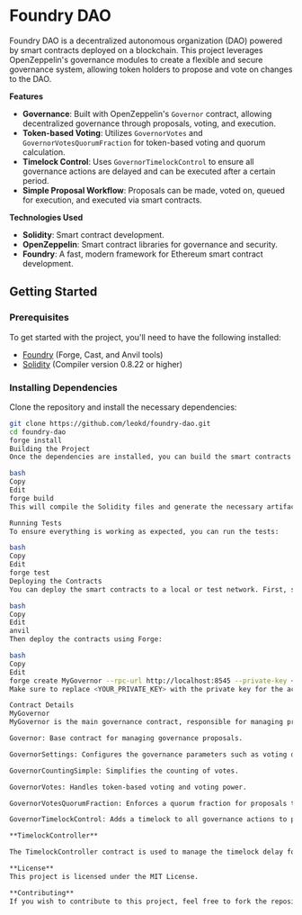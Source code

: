 # **Foundry DAO**

Foundry DAO is a decentralized autonomous organization (DAO) powered by smart contracts deployed on a blockchain. This project leverages OpenZeppelin's governance modules to create a flexible and secure governance system, allowing token holders to propose and vote on changes to the DAO.

**Features**

- **Governance**: Built with OpenZeppelin's `Governor` contract, allowing decentralized governance through proposals, voting, and execution.
- **Token-based Voting**: Utilizes `GovernorVotes` and `GovernorVotesQuorumFraction` for token-based voting and quorum calculation.
- **Timelock Control**: Uses `GovernorTimelockControl` to ensure all governance actions are delayed and can be executed after a certain period.
- **Simple Proposal Workflow**: Proposals can be made, voted on, queued for execution, and executed via smart contracts.
  
**Technologies Used**

- **Solidity**: Smart contract development.
- **OpenZeppelin**: Smart contract libraries for governance and security.
- **Foundry**: A fast, modern framework for Ethereum smart contract development.
  
## Getting Started

### Prerequisites

To get started with the project, you'll need to have the following installed:

- [Foundry](https://github.com/foundry-rs/foundry) (Forge, Cast, and Anvil tools)
- [Solidity](https://soliditylang.org/) (Compiler version 0.8.22 or higher)

### Installing Dependencies

Clone the repository and install the necessary dependencies:

```bash
git clone https://github.com/leokd/foundry-dao.git
cd foundry-dao
forge install
Building the Project
Once the dependencies are installed, you can build the smart contracts using Forge:

bash
Copy
Edit
forge build
This will compile the Solidity files and generate the necessary artifacts.

Running Tests
To ensure everything is working as expected, you can run the tests:

bash
Copy
Edit
forge test
Deploying the Contracts
You can deploy the smart contracts to a local or test network. First, start a local network with Anvil:

bash
Copy
Edit
anvil
Then deploy the contracts using Forge:

bash
Copy
Edit
forge create MyGovernor --rpc-url http://localhost:8545 --private-key <YOUR_PRIVATE_KEY>
Make sure to replace <YOUR_PRIVATE_KEY> with the private key for the account that will deploy the contracts.

Contract Details
MyGovernor
MyGovernor is the main governance contract, responsible for managing proposals, voting, and execution of the DAO. The contract is built using the following OpenZeppelin extensions:

Governor: Base contract for managing governance proposals.

GovernorSettings: Configures the governance parameters such as voting delay, voting period, and proposal threshold.

GovernorCountingSimple: Simplifies the counting of votes.

GovernorVotes: Handles token-based voting and voting power.

GovernorVotesQuorumFraction: Enforces a quorum fraction for proposals to pass.

GovernorTimelockControl: Adds a timelock to all governance actions to prevent immediate execution of proposals.

**TimelockController**

The TimelockController contract is used to manage the timelock delay for governance actions. This contract ensures that proposals cannot be executed immediately after they pass, giving participants time to challenge or review them.

**License**
This project is licensed under the MIT License.

**Contributing**
If you wish to contribute to this project, feel free to fork the repository, make improvements, and submit pull requests. We welcome contributions that help enhance the functionality or improve the security of the DAO.